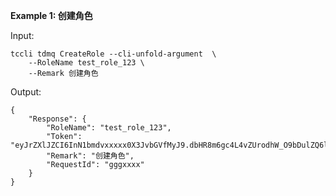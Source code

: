 **Example 1: 创建角色**



Input: 

```
tccli tdmq CreateRole --cli-unfold-argument  \
    --RoleName test_role_123 \
    --Remark 创建角色
```

Output: 
```
{
    "Response": {
        "RoleName": "test_role_123",
        "Token": "eyJrZXlJZCI6InN1bmdvxxxxx0X3JvbGVfMyJ9.dbHR8m6gc4L4vZUrodhW_O9bDulZQ6lraNswNLtcUcY",
        "Remark": "创建角色",
        "RequestId": "gggxxxx"
    }
}
```

